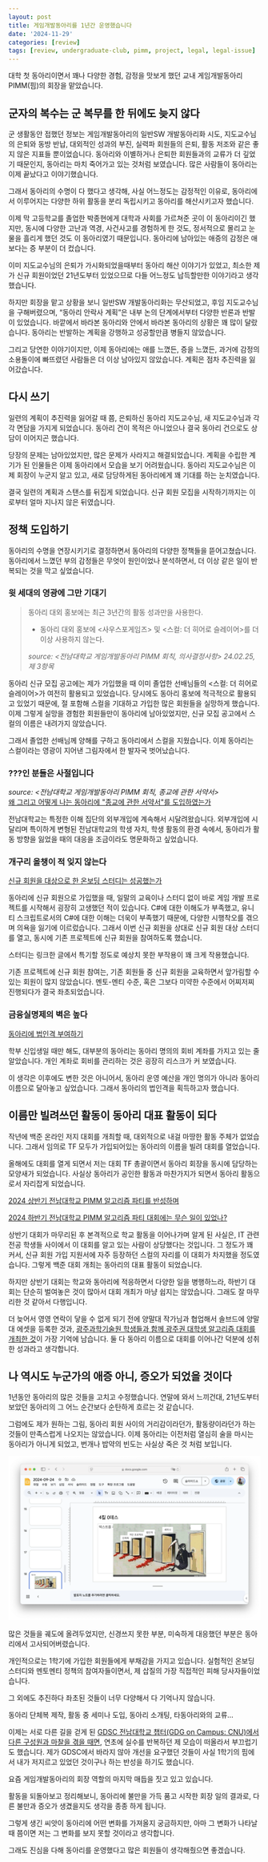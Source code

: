 ```yaml
---
layout: post
title: 게임개발동아리를 1년간 운영했습니다
date: '2024-11-29'
categories: [review]
tags: [review, undergraduate-club, pimm, project, legal, legal-issue]
---
```


대학 첫 동아리이면서 꽤나 다양한 경험, 감정을 맛보게 했던 교내 게임개발동아리 PIMM(핌)의 회장을 맡았습니다.

## 군자의 복수는 군 복무를 한 뒤에도 늦지 않다

군 생활동안 접했던 정보는 게임개발동아리의 일반SW 개발동아리화 시도, 지도교수님의 은퇴와 동방 반납, 대외적인 성과의 부진, 실력파 회원들의 은퇴, 활동 저조와 같은 좋지 않은 지표들 뿐이었습니다. 동아리와 이별하거나 은퇴한 회원들과의 교류가 더 깊었기 때문인지, 동아리는 마치 죽어가고 있는 것처럼 보였습니다. 많은 사람들이 동아리는 이제 끝났다고 이야기했습니다.

그래서 동아리의 수명이 다 했다고 생각해, 사실 어느정도는 감정적인 이유로, 동아리에서 이루어지는 다양한 하위 활동을 분리 독립시키고 동아리를 해산시키고자 했습니다.

이제 막 고등학교를 졸업한 박종현에게 대학과 사회를 가르쳐준 곳이 이 동아리이긴 했지만, 동시에 다양한 고난과 역경, 사건사고를 경험하게 한 것도, 정서적으로 몰리고 눈물을 흘리게 했던 것도 이 동아리였기 때문입니다. 동아리에 남아있는 애증의 감정은 애 보다는 증 부분이 더 컸습니다.

이미 지도교수님의 은퇴가 가시화되었을때부터 동아리 해산 이야기가 있었고, 최소한 제가 신규 회원이었던 21년도부터 있었으므로 다들 어느정도 납득할만한 이야기라고 생각했습니다.

하지만 회장을 맡고 상황을 보니 일반SW 개발동아리화는 무산되었고, 후임 지도교수님을 구해버렸으며, “동아리 안락사 계획”은 내부 논의 단계에서부터 다양한 반론과 반발이 있었습니다. 바깥에서 바라본 동아리와 안에서 바라본 동아리의 상황은 꽤 많이 달랐습니다. 동아리는 반발하는 계획을 강행하고 성공할만큼 병들지 않았습니다.

그리고 당연한 이야기이지만, 이제 동아리에는 애를 느꼈든, 증을 느꼈든, 과거에 감정의 소용돌이에 빠뜨렸던 사람들은 더 이상 남아있지 않았습니다. 계획은 점차 추진력을 잃어갔습니다.

## 다시 쓰기

일련의 계획이 추진력을 잃어갈 때 쯤, 은퇴하신 동아리 지도교수님, 새 지도교수님과 각각 면담을 가지게 되었습니다. 동아리 건이 목적은 아니었으나 결국 동아리 건으로도 상담이 이어지곤 했습니다.

당장의 문제는 남아있었지만, 많은 문제가 사라지고 해결되었습니다. 계획을 수립한 계기가 된 인물들은 이제 동아리에서 모습을 보기 어려웠습니다. 동아리 지도교수님은 이제 회장이 누군지 알고 있고, 새로 담당하게된 동아리에게 꽤 기대를 하는 눈치였습니다.

결국 일련의 계획과 스탠스를 뒤집게 되었습니다. 신규 회원 모집을 시작하기까지는 이로부터 얼마 지나지 않은 뒤였습니다.

## 정책 도입하기

동아리의 수명을 연장시키기로 결정하면서 동아리의 다양한 정책들을 뜯어고쳤습니다. 동아리에서 느꼈던 부의 감정들은 무엇이 원인이었나 분석하면서, 더 이상 같은 일이 반복되는 것을 막고 싶었습니다.

### 윗 세대의 영광에 그만 기대기
> 동아리 대외 홍보에는 최근 3년간의 활동 성과만을 사용한다.
> 
> - 동아리 대외 홍보에 &lt;사우스포게임즈&gt; 및 &lt;스컬: 더 히어로 슬레이어&gt;를 더 이상 사용하지 않는다.
> 
> _source: &lt;전남대학교 게임개발동아리 PIMM 회칙, 의사결정사항&gt; 24.02.25, 제 3항목_   

동아리 신규 모집 공고에는 제가 가입했을 때 이미 졸업한 선배님들의 &lt;스컬: 더 히어로 슬레이어&gt;가 여전히 활용되고 있었습니다. 당시에도 동아리 홍보에 적극적으로 활용되고 있었기 때문에, 절 포함해 스컬을 기대하고 가입한 많은 회원들을 실망하게 했습니다. 이제 그렇게 실망을 경험한 회원들만이 동아리에 남아있었지만, 신규 모집 공고에서 스컬의 이름은 내려가지 않았습니다.

그래서 졸업한 선배님께 양해를 구하고 동아리에서 스컬을 지웠습니다. 이제 동아리는 스컬이라는 영광이 지어낸 그림자에서 한 발자국 벗어났습니다.  

### ???인 분들은 사절입니다
_source: &lt;전남대학교 게임개발동아리 PIMM 회칙, 종교에 관한 서약서&gt;_  
[왜 그리고 어떻게 나는 동아리에 "종교에 관한 서약서"를 도입하였는가](/posts/2024-08-28-why-i-introduced-agreement-about-religion)

전남대학교는 특정한 이해 집단의 외부개입에 계속해서 시달려왔습니다. 외부개입에 시달리며 특이하게 변형된 전남대학교의 학생 자치, 학생 활동의 환경 속에서, 동아리가 활동 방향을 잃었을 때의 대응을 조금이라도 명문화하고 싶었습니다.

### 개구리 올챙이 적 잊지 않는다
[신규 회원을 대상으로 한 온보딩 스터디는 성공했는가](/posts/2024-08-28-has-onboarding-study-been-succeed)

동아리에 신규 회원으로 가입했을 때, 일말의 교육이나 스터디 없이 바로 게임 개발 프로젝트를 시작해서 굉장히 고생했던 적이 있습니다. C#에 대한 이해도가 부족했고, 유니티 스크립트로서의 C#에 대한 이해는 더욱이 부족했기 때문에, 다양한 시행착오를 겪으며 의욕을 잃기에 이르렀습니다. 그래서 이번 신규 회원을 상대로 신규 회원 대상 스터디를 열고, 동시에 기존 프로젝트에 신규 회원을 참여하도록 했습니다.

스터디는 링크한 글에서 특기할 정도로 예상치 못한 부작용이 꽤 크게 작용했습니다.

기존 프로젝트에 신규 회원 참여는, 기존 회원들 중 신규 회원을 교육하면서 앞가림할 수 있는 회원이 많지 않았습니다. 멘토-멘티 수준, 혹은 그보다 미약한 수준에서 어찌저찌 진행되다가 결국 좌초되었습니다.

### 금융실명제의 벽은 높다
[동아리에 법인격 부여하기](/posts/2024-11-14-granting-legal-personality-to-undergraduate-club)

학부 신입생일 때만 해도, 대부분의 동아리는 동아리 명의의 회비 계좌를 가지고 있는 줄 알았습니다. 개인 계좌로 회비를 관리하는 것은 굉장히 리스크가 커 보였습니다.

이 생각은 이후에도 변한 것은 아니어서, 동아리 운영 예산을 개인 명의가 아니라 동아리 이름으로 달아놓고 싶었습니다. 그래서 동아리의 법인격을 획득하고자 했습니다.

## 이름만 빌려쓰던 활동이 동아리 대표 활동이 되다

작년에 백준 온라인 저지 대회를 개최할 때, 대외적으로 내걸 마땅한 활동 주체가 없었습니다. 그래서 임의로 TF 모두가 가입되어있는 동아리의 이름을 빌려 대회를 열었습니다.

올해에도 대회를 열게 되면서 저는 대회 TF 총괄이면서 동아리 회장을 동시에 담당하는 모양새가 되었습니다. 사실상 동아리가 공인한 활동과 마찬가지가 되면서 동아리 활동으로서 자리잡게 되었습니다.

[2024 상반기 전남대학교 PIMM 알고리즘 파티를 반성하며](/posts/2024-03-13-rewinding-2024-1-pimm-party)

[2024 하반기 전남대학교 PIMM 알고리즘 파티 대회에는 무슨 일이 있었나?](/posts/2024-09-23-rewinding-2024-2-pimm-party)

상반기 대회가 마무리된 후 본격적으로 학교 활동을 이어나가며 알게 된 사실은, IT 관련 전공 학생들 사이에서 이 대회를 알고 있는 사람이 상당했다는 것입니다. 그 정도가 꽤 커서, 신규 회원 가입 지원서에 자주 등장하던 스컬의 자리를 이 대회가 차지했을 정도였습니다. 그렇게 백준 대회 개최는 동아리의 대표 활동이 되었습니다.

하지만 상반기 대회는 학교와 동아리에 적응하면서 다양한 일을 병행하느라, 하반기 대회는 단순히 벌여놓은 것이 많아서 대회 개최가 마냥 쉽지는 않았습니다. 그래도 잘 마무리한 것 같아서 다행입니다.

더 늦어서 영영 연락이 닿을 수 없게 되기 전에 양말대 작가님과 협업해서 솔브드에 양말대 에셋을 등록한 것과, [광주과학기술원 학생들과 함께 광주권 대학생 알고리즘 대회를 개최한 것](/posts/2024-05-26-participated-to-gist-algorithm-masters)이 가장 기억에 남습니다. 둘 다 동아리 이름으로 대회를 이어나간 덕분에 성취한 성과라고 생각합니다.

## 나 역시도 누군가의 애증 아니, 증오가 되었을 것이다

1년동안 동아리의 많은 것들을 고치고 수정했습니다. 연말에 와서 느끼건대, 21년도부터 보았던 동아리의 그 어느 순간보다 순탄하게 흐르는 것 같습니다.

그럼에도 제가 원하는 그림, 동아리 회원 사이의 거리감이라던가, 활동량이라던가 하는 것들이 만족스럽게 나오지는 않았습니다. 이제 동아리는 이전처럼 열심히 술을 마시는 동아리가 아니게 되었고, 번개나 밥약의 빈도는 사실상 죽은 것 처럼 보입니다.

![image.png](/static/posts/2024-11-29-i-worked-in-undergraduate-club/image.png)

많은 것들을 궤도에 올려두었지만, 신경쓰지 못한 부분, 미숙하게 대응했던 부분은 동아리에서 고사되어버렸습니다.

개인적으로는 1학기에 가입한 회원들에게 부채감을 가지고 있습니다. 실험적인 온보딩 스터디와 멘토멘티 정책의 참여자들이면서, 제 삽질의 가장 직접적인 피해 당사자들이었습니다.

그 외에도 추진하다 좌초된 것들이 너무 다양해서 다 기억나지 않습니다.

동아리 단체복 제작, 활동 중 세미나 도입, 동아리 소개팅, 타동아리와의 교류…

이제는 서로 다른 길을 걷게 된 [GDSC 전남대학교 챕터(GDG on Campus: CNU)에서 다른 구성원과 마찰을 겪을 때면](/posts/2024-09-22-about-role-and-authority), 연초에 실수를 반복하던 제 모습이 떠올라서 부끄럽기도 했습니다. 제가 GDSC에서 바라지 않아 개선을 요구했던 것들이 사실 1학기의 핌에서 내가 저지르고 있었던 것이구나 하는 반성을 하기도 했습니다.

요즘 게임개발동아리의 회장 역할의 마지막 매듭을 짓고 있고 있습니다.

활동을 되돌아보고 정리해보니, 동아리에 불만을 가득 품고 시작한 회장 일의 결과로, 다른 불만과 증오가 생겼을지도 생각을 종종 하게 됩니다.

그렇게 생긴 씨앗이 동아리에 어떤 변화를 가져올지 궁금하지만, 아마 그 변화가 나타날 때 쯤이면 저는 그 변화를 보지 못할 것이라고 생각합니다.

그래도 진심을 다해 동아리를 운영했다고 많은 회원들이 생각해줬으면 좋겠습니다.
